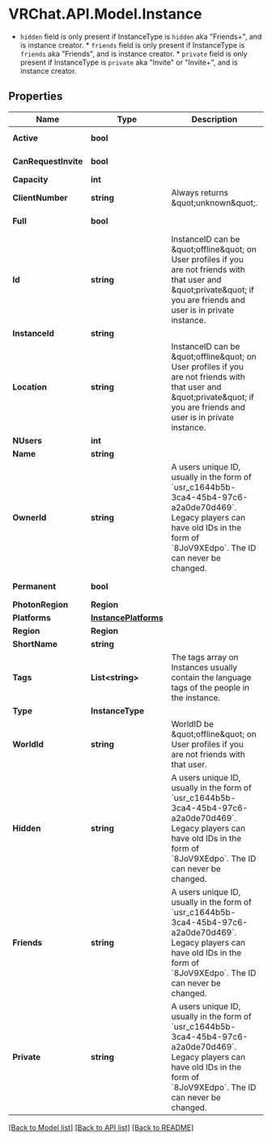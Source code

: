 # VRChat.API.Model.Instance
* `hidden` field is only present if InstanceType is `hidden` aka \"Friends+\", and is instance creator. * `friends` field is only present if InstanceType is `friends` aka \"Friends\", and is instance creator. * `private` field is only present if InstanceType is `private` aka \"Invite\" or \"Invite+\", and is instance creator.

## Properties

Name | Type | Description | Notes
------------ | ------------- | ------------- | -------------
**Active** | **bool** |  | [default to true]
**CanRequestInvite** | **bool** |  | [default to true]
**Capacity** | **int** |  | 
**ClientNumber** | **string** | Always returns \&quot;unknown\&quot;. | 
**Full** | **bool** |  | [default to false]
**Id** | **string** | InstanceID can be \&quot;offline\&quot; on User profiles if you are not friends with that user and \&quot;private\&quot; if you are friends and user is in private instance. | 
**InstanceId** | **string** |  | 
**Location** | **string** | InstanceID can be \&quot;offline\&quot; on User profiles if you are not friends with that user and \&quot;private\&quot; if you are friends and user is in private instance. | 
**NUsers** | **int** |  | 
**Name** | **string** |  | 
**OwnerId** | **string** | A users unique ID, usually in the form of &#x60;usr_c1644b5b-3ca4-45b4-97c6-a2a0de70d469&#x60;. Legacy players can have old IDs in the form of &#x60;8JoV9XEdpo&#x60;. The ID can never be changed. | [optional] 
**Permanent** | **bool** |  | [default to false]
**PhotonRegion** | **Region** |  | 
**Platforms** | [**InstancePlatforms**](InstancePlatforms.md) |  | 
**Region** | **Region** |  | 
**ShortName** | **string** |  | 
**Tags** | **List&lt;string&gt;** | The tags array on Instances usually contain the language tags of the people in the instance.  | 
**Type** | **InstanceType** |  | 
**WorldId** | **string** | WorldID be \&quot;offline\&quot; on User profiles if you are not friends with that user. | 
**Hidden** | **string** | A users unique ID, usually in the form of &#x60;usr_c1644b5b-3ca4-45b4-97c6-a2a0de70d469&#x60;. Legacy players can have old IDs in the form of &#x60;8JoV9XEdpo&#x60;. The ID can never be changed. | [optional] 
**Friends** | **string** | A users unique ID, usually in the form of &#x60;usr_c1644b5b-3ca4-45b4-97c6-a2a0de70d469&#x60;. Legacy players can have old IDs in the form of &#x60;8JoV9XEdpo&#x60;. The ID can never be changed. | [optional] 
**Private** | **string** | A users unique ID, usually in the form of &#x60;usr_c1644b5b-3ca4-45b4-97c6-a2a0de70d469&#x60;. Legacy players can have old IDs in the form of &#x60;8JoV9XEdpo&#x60;. The ID can never be changed. | [optional] 

[[Back to Model list]](../README.md#documentation-for-models) [[Back to API list]](../README.md#documentation-for-api-endpoints) [[Back to README]](../README.md)

